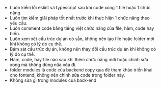 - Luôn kiểm lỗi eslint và typescript sau khi code xong 1 file hoặc 1 chức năng.
- Luôn tìm kiếm giải pháp tốt nhất trước khi thực hiện 1 chức năng theo yêu cầu.
- Luôn comment code bằng tiếng việt chức năng của file, hàm, code hay biến.
- Luôn xem xét cấu trúc dự án có sẵn, không nên tạo file hoặc folder mới khi không có lý do cụ thể.
- Bám sát cấu trúc dự án, không nên thay đổi cấu trúc dự án khi không có lý do cụ thể.
- Hàm, code, hay file nào sau khi thêm chức năng mới hoặc chỉnh sửa xong mà không dùng nữa xóa đi.
- folder modules là code của backend copy qua đẻ tham khảo triển khai cho fontend, không nên chỉnh sửa code trong folder này.
- Không sửa gì trong modules của back-end
